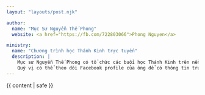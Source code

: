 ```yaml
---
layout: "layouts/post.njk"

author:
  name: "Mục Sư Nguyễn Thế Phong"
  website: <a href="https://fb.com/722803066">Phong Nguyen</a>

ministry:
  name: "Chương trình học Thánh Kinh trực tuyến"
  description: |
    Mục sư Nguyễn Thế Phong có tổ chức các buổi học Thánh Kinh trên nền tảng Zoom vào 9 giờ sáng Việt Nam thứ năm hàng tuần.
    Quý vị có thể theo dõi Facebook profile của ông để có thông tin truy cập.
---
```


{{ content | safe }}
